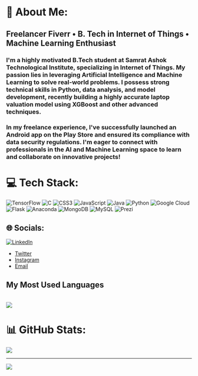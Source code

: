 # 💫 About Me:

<detail>
<h2>Freelancer Fiverr • B. Tech in Internet of Things • Machine Learning Enthusiast</h2>

### I'm a highly motivated B.Tech student at Samrat Ashok Technological Institute, specializing in Internet of Things. My passion lies in leveraging Artificial Intelligence and Machine Learning to solve real-world problems. I possess strong technical skills in Python, data analysis, and model development, recently building a highly accurate laptop valuation model using XGBoost and other advanced techniques.

### In my freelance experience, I've successfully launched an Android app on the Play Store and ensured its compliance with data security regulations. I'm eager to connect with professionals in the AI and Machine Learning space to learn and collaborate on innovative projects!
</detail>


# 💻 Tech Stack:
 ![TensorFlow](https://img.shields.io/badge/TensorFlow-%23FF6F00.svg?style=flat&logo=TensorFlow&logoColor=white) ![C](https://img.shields.io/badge/c-%2300599C.svg?style=flat&logo=c&logoColor=white)  ![CSS3](https://img.shields.io/badge/css3-%231572B6.svg?style=flat&logo=css3&logoColor=white) ![JavaScript](https://img.shields.io/badge/javascript-%23323330.svg?style=flat&logo=javascript&logoColor=%23F7DF1E) ![Java](https://img.shields.io/badge/java-%23ED8B00.svg?style=flat&logo=java&logoColor=white) ![Python](https://img.shields.io/badge/python-3670A0?style=flat&logo=python&logoColor=ffdd54)  ![Google Cloud](https://img.shields.io/badge/Google%20Cloud-%234285F4.svg?style=flat&logo=google-cloud&logoColor=white) ![Flask](https://img.shields.io/badge/flask-%23000.svg?style=flat&logo=flask&logoColor=white) ![Anaconda](https://img.shields.io/badge/Anaconda-%2344A833.svg?style=flat&logo=anaconda&logoColor=white) ![MongoDB](https://img.shields.io/badge/MongoDB-%234ea94b.svg?style=flat&logo=mongodb&logoColor=white) ![MySQL](https://img.shields.io/badge/mysql-%2300f.svg?style=flat&logo=mysql&logoColor=white)  ![Prezi](https://img.shields.io/badge/Prezi-%23000000.svg?style=flat&logo=Prezi&logoColor=white)




## 🌐 Socials:
[![LinkedIn](https://img.shields.io/badge/LinkedIn-%230077B5.svg?logo=linkedin&logoColor=white)]([https://linkedin.com/in/anujjainbatu/](https://www.linkedin.com/in/anujjainbatu/)) 
- [Twitter](https://twitter.com/anujjainbatu)
- [Instagram](https://www.instagram.com/anujjainbatu)
- [Email](mailto:anujjainbatu@gmail.com)



<detail>
<summary><h2>My Most Used Languages</h2></summary>
<br>
<img src="https://github-readme-stats.vercel.app/api/top-langs/?username=anujjainbatu&layout=compact&theme=blue-green">
</detail>

# 📊 GitHub Stats:

![](https://github-readme-streak-stats.herokuapp.com/?user=anujjainbatu&theme=nightowl&hide_border=false)<br/>



---
[![](https://visitcount.itsvg.in/api?id=anujjainbatu&label=Profile%20Views&icon=1&pretty=false)](https://visitcount.itsvg.in)
 
